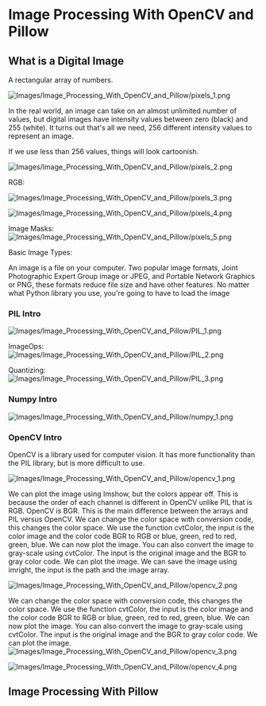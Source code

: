 # Image Processing With OpenCV and Pillow

## What is a Digital Image
A rectangular array of numbers.

![Images/Image_Processing_With_OpenCV_and_Pillow/pixels_1.png](Images/pixels_1.png)

In the real world, an image can take on an almost unlimited number of values, but digital images have intensity values between zero (black) and 255 (white). It turns out that's all we need, 256 different intensity values to represent an image.

If we use less than 256 values, things will look cartoonish.


![Images/Image_Processing_With_OpenCV_and_Pillow/pixels_2.png](Images/pixels_2.png)

RGB:

![Images/Image_Processing_With_OpenCV_and_Pillow/pixels_3.png](Images/pixels_3.png)

![Images/Image_Processing_With_OpenCV_and_Pillow/pixels_4.png](Images/pixels_4.png)

Image Masks:
![Images/Image_Processing_With_OpenCV_and_Pillow/pixels_5.png](Images/pixels_5.png)

Basic Image Types:

An image is a file on your computer. Two popular image formats, Joint Photographic Expert Group image or JPEG, and Portable Network Graphics or PNG, these formats reduce file size and have other features. No matter what Python library you use, you're going to have to load the image

### PIL Intro

![Images/Image_Processing_With_OpenCV_and_Pillow/PIL_1.png](Images/PIL_1.png)


ImageOps:
![Images/Image_Processing_With_OpenCV_and_Pillow/PIL_2.png](Images/PIL_2.png)

Quantizing:
![Images/Image_Processing_With_OpenCV_and_Pillow/PIL_3.png](Images/PIL_3.png)


### Numpy Intro
![Images/Image_Processing_With_OpenCV_and_Pillow/numpy_1.png](Images/numpy_1.png)

### OpenCV Intro
OpenCV is a library used for computer vision. It has more functionality than the PIL library, but is more difficult to use.

![Images/Image_Processing_With_OpenCV_and_Pillow/opencv_1.png](Images/opencv_1.png)

We can plot the image using Imshow, but the colors appear off. This is because the order of each channel is different in OpenCV unlike PIL that is RGB. OpenCV is BGR. This is the main difference between the arrays and PIL versus OpenCV. We can change the color space with conversion code, this changes the color space. We use the function cvtColor, the input is the color image and the color code BGR to RGB or blue, green, red to red, green, blue. We can now plot the image. You can also convert the image to gray-scale using cvtColor. The input is the original image and the BGR to gray color code. We can plot the image. We can save the image using imright, the input is the path and the image array.


![Images/Image_Processing_With_OpenCV_and_Pillow/opencv_2.png](Images/opencv_2.png)

We can change the color space with conversion code, this changes the color space. We use the function cvtColor, the input is the color image and the color code BGR to RGB or blue, green, red to red, green, blue. We can now plot the image. You can also convert the image to gray-scale using cvtColor. The input is the original image and the BGR to gray color code. We can plot the image.
![Images/Image_Processing_With_OpenCV_and_Pillow/opencv_3.png](Images/opencv_3.png)

![Images/Image_Processing_With_OpenCV_and_Pillow/opencv_4.png](Images/opencv_4.png)

## Image Processing With Pillow